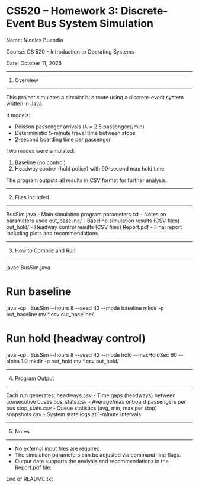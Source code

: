 # CS520 – Homework 3: Discrete-Event Bus System Simulation
Name: Nicolas Buendia

Course: CS 520 – Introduction to Operating Systems

Date: October 11, 2025

------------------------------------------------------------
1. Overview
------------------------------------------------------------
This project simulates a circular bus route using a discrete-event system written in Java.

It models:
- Poisson passenger arrivals (λ = 2.5 passengers/min)
- Deterministic 5-minute travel time between stops
- 2-second boarding time per passenger

Two modes were simulated:
1. Baseline (no control)
2. Headway control (hold policy) with 90-second max hold time

The program outputs all results in CSV format for further analysis.

------------------------------------------------------------
2. Files Included
------------------------------------------------------------
BusSim.java           - Main simulation program
parameters.txt        - Notes on parameters used
out_baseline/         - Baseline simulation results (CSV files)
out_hold/             - Headway control results (CSV files)
Report.pdf            - Final report including plots and recommendations

------------------------------------------------------------
3. How to Compile and Run
------------------------------------------------------------
javac BusSim.java

# Run baseline
java -cp . BusSim --hours 8 --seed 42 --mode baseline
mkdir -p out_baseline
mv *.csv out_baseline/

# Run hold (headway control)
java -cp . BusSim --hours 8 --seed 42 --mode hold --maxHoldSec 90 --alpha 1.0
mkdir -p out_hold
mv *.csv out_hold/

------------------------------------------------------------
4. Program Output
------------------------------------------------------------
Each run generates:
  headways.csv   - Time gaps (headways) between consecutive buses
  bus_stats.csv  - Average/max onboard passengers per bus
  stop_stats.csv - Queue statistics (avg, min, max per stop)
  snapshots.csv  - System state logs at 1-minute intervals

------------------------------------------------------------
5. Notes
------------------------------------------------------------
- No external input files are required.
- The simulation parameters can be adjusted via command-line flags.
- Output data supports the analysis and recommendations in the Report.pdf file.

End of README.txt
